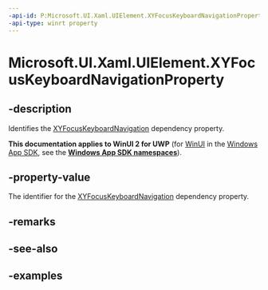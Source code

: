 ```yaml
---
-api-id: P:Microsoft.UI.Xaml.UIElement.XYFocusKeyboardNavigationProperty
-api-type: winrt property
---
```


<!-- Property syntax.
public DependencyProperty XYFocusKeyboardNavigationProperty { get; }
-->

# Microsoft.UI.Xaml.UIElement.XYFocusKeyboardNavigationProperty

## -description

Identifies the [XYFocusKeyboardNavigation](uielement_xyfocuskeyboardnavigation.md) dependency property.

**This documentation applies to WinUI 2 for UWP** (for [WinUI](/windows/apps/winui/winui3/) in the [Windows App SDK](/windows/apps/windows-app-sdk/), see the **[Windows App SDK namespaces](/windows/windows-app-sdk/api/winrt/)**).

## -property-value

The identifier for the [XYFocusKeyboardNavigation](uielement_xyfocuskeyboardnavigation.md) dependency property.

## -remarks

## -see-also

## -examples

